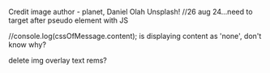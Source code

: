 Credit image author - planet, Daniel Olah Unsplash!
//26 aug 24...need to target after pseudo element with JS

//console.log(cssOfMessage.content); is displaying content as 'none', don't know why?

delete img overlay text
rems?